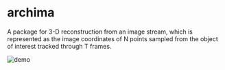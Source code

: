 # archima
A package for 3-D reconstruction from an image stream, which is represented as
the image coordinates of N points sampled from the object of interest tracked 
through T frames.

![demo](https://www.notion.so/image/https%3A%2F%2Fs3-us-west-2.amazonaws.com%2Fsecure.notion-static.com%2F9a4de454-6c92-4732-991f-9369ec85c5a8%2Fsimulate_rotation_2.gif?table=block&id=aa97cdf3-f3d1-4753-b501-db6aefb36421&spaceId=bc4d1ceb-8b85-4688-9c90-50955aae6c20&userId=4f2a663f-9dd9-4322-8964-09d010ad63bc&cache=v2)